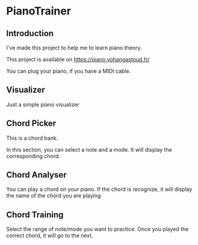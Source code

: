 # PianoTrainer

## Introduction

I've made this project to help me to learn piano theory.

This project is available on https://piano.yohangastoud.fr/

You can plug your piano, if you have a MIDI cable.

## Visualizer

Just a simple piano visualizer

## Chord Picker

This is a chord bank.

In this section, you can select a note and a mode. It will display the corresponding chord.


## Chord Analyser

You can play a chord on your piano. If the chord is recognize, it will display the name of the chord you are playing


## Chord Training

Select the range of note/mode you want to practice.
Once you played the correct chord, it will go to the next.

